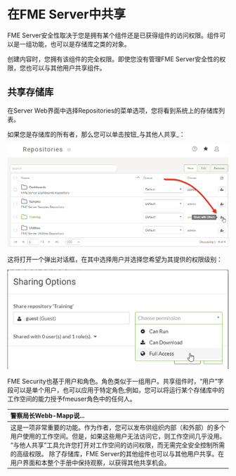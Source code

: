 # 在FME Server中共享

FME Server安全性取决于您是拥有某个组件还是已获得组件的访问权限。组件可以是一组功能，也可以是存储库之类的对象。

创建内容时，您拥有该组件的完全权限。即使您没有管理FME Server安全性的权限，您也可以与其他用户共享组件。

## 共享存储库

在Server Web界面中选择Repositories的菜单选项，您将看到系统上的存储库列表。

如果您是存储库的所有者，那么您可以单击按钮_与其他人共享_：

![](../.gitbook/assets/img1.039.repositorysharebutton.png)

这将打开一个弹出对话框，在其中选择用户并选择您希望为其提供的权限级别：

![](../.gitbook/assets/img1.040.repositoryshareoptions.png)

FME Security也基于用户和角色。角色类似于一组用户。共享组件时，“用户”字段可以是单个用户，也可以应用于特定角色;例如，您可以将运行某个存储库中的工作空间的能力授予fmeuser角色中的任何人。

|  警察局长Webb-Mapp说... |
| :--- |
|  这是一项非常重要的功能。作为作者，您可以发布供组织内部（和外部）的多个用户使用的工作空间。但是，如果这些用户无法访问它，则工作空间几乎没用。  “与他人共享”工具允许您打开对工作空间的访问权限，而无需完全安全控制所需的高级权限。  除了存储库，FME Server的其他组件也可以与其他用户共享。在用户界面和本整个手册中保持观察，以获得其他共享机会。 |

